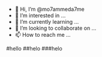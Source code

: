 - 👋 Hi, I’m @mo7ammeda7me
- 👀 I’m interested in ...
- 🌱 I’m currently learning ...
- 💞️ I’m looking to collaborate on ...
- 📫 How to reach me ...

<!---
mo7ammeda7me/mo7ammeda7me is a ✨ special ✨ repository because its `README.md` (this file) appears on your GitHub profile.
You can click the Preview link to take a look at your changes.
--->
#hello
##helo
###helo
